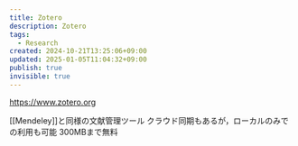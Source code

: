 ```yaml
---
title: Zotero
description: Zotero
tags:
  - Research
created: 2024-10-21T13:25:06+09:00
updated: 2025-01-05T11:04:32+09:00
publish: true
invisible: true
---
```


https://www.zotero.org

[[Mendeley]]と同様の文献管理ツール
クラウド同期もあるが，ローカルのみでの利用も可能
300MBまで無料
